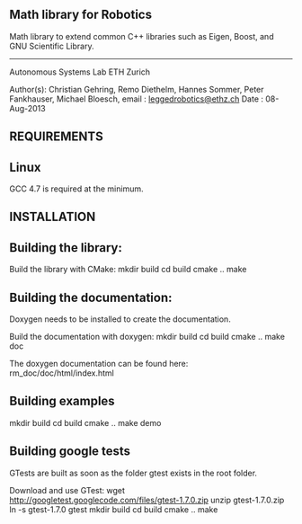 Math library for Robotics
-----------------------------------------------------------------
Math library to extend common C++ libraries such as Eigen, Boost, 
and GNU Scientific Library.

-----------------------------------------------------------------
Autonomous Systems Lab
ETH Zurich

Author(s): Christian Gehring, Remo Diethelm, Hannes Sommer, Peter Fankhauser, Michael Bloesch, 
email    : leggedrobotics@ethz.ch
Date     : 08-Aug-2013

REQUIREMENTS
-----------------------------------------------------------------
Linux
-----------------------------
GCC 4.7 is required at the minimum.

INSTALLATION
-----------------------------------------------------------------
Building the library:
-----------------------------
Build the library with CMake:
mkdir build
cd build
cmake ..
make

Building the documentation:
-----------------------------
Doxygen needs to be installed to create the documentation.

Build the documentation with doxygen:
mkdir build
cd build
cmake ..
make doc

The doxygen documentation can be found here:
rm_doc/doc/html/index.html


Building examples
-----------------------------
mkdir build
cd build
cmake ..
make demo

Building google tests
-----------------------------
GTests are built as soon as the folder gtest exists in the root folder.

Download and use GTest:
wget http://googletest.googlecode.com/files/gtest-1.7.0.zip
unzip gtest-1.7.0.zip
ln -s gtest-1.7.0 gtest
mkdir build
cd build
cmake ..
make
